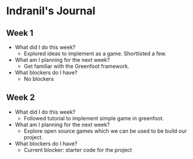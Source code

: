 # Indranil's Journal

## Week 1
- What did I do this week?
    - Explored ideas to implement as a game. Shortlisted a few.
- What am I planning for the next week?
    - Get familiar with the Greenfoot framework.
- What blockers do I have?
    - No blockers

## Week 2
- What did I do this week?
    - Followed tutorial to implement simple game in greenfoot.
- What am I planning for the next week?
    - Explore open source games which we can be used to be build our project.
- What blockers do I have?
    - Current blocker: starter code for the project

